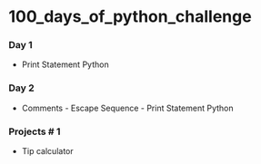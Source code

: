 # 100_days_of_python_challenge

### Day 1
- Print Statement Python

### Day 2
- Comments - Escape Sequence - Print Statement Python

### Projects # 1
- Tip calculator


